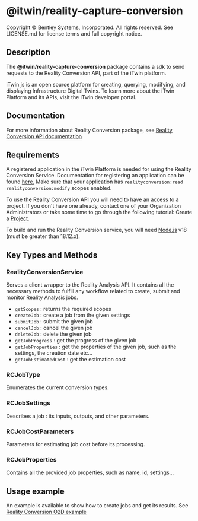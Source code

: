 # @itwin/reality-capture-conversion

Copyright © Bentley Systems, Incorporated. All rights reserved. See LICENSE.md for license terms and full copyright notice.

## Description

The **@itwin/reality-capture-conversion** package contains a sdk to send requests to the Reality Conversion API, part of the iTwin platform.

iTwin.js is an open source platform for creating, querying, modifying, and displaying Infrastructure Digital Twins. To learn more about the iTwin Platform and its APIs, visit the iTwin developer portal.

## Documentation

For more information about Reality Conversion package, see [Reality Conversion APi documentation](https://developer.bentley.com/apis/realityconversion/)

## Requirements

A registered application in the iTwin Platform is needed for using the Reality Conversion Service. Documentation for registering an application can be found [here.](https://developer.bentley.com/tutorials/register-and-modify-application/) Make sure that your application has `realityconversion:read realityconversion:modify` scopes enabled. 

To use the Reality Conversion API you will need to have an access to a project. If you don't have one already, contact one of your Organization Administrators or take some time to go through the following tutorial: Create a [Project](https://developer.bentley.com/tutorials/create-and-query-projects-guide).

To build and run the Reality Conversion service, you will need [Node.js](https://nodejs.org/en/) v18 (must be greater than 18.12.x).

## Key Types and Methods

### RealityConversionService

Serves a client wrapper to the Reality Analysis API. It contains all the necessary methods to fulfill any workflow related to create, submit and monitor Reality Analysis jobs.

- `getScopes` : returns the required scopes
- `createJob` : create a job from the given settings
- `submitJob` : submit the given job
- `cancelJob` : cancel the given job
- `deleteJob` : delete the given job
- `getJobProgress` : get the progress of the given job
- `getJobProperties` : get the properties of the given job, such as the settings, the creation date etc...
- `getJobEstimatedCost` : get the estimation cost

### RCJobType

Enumerates the current conversion types.

### RCJobSettings

Describes a job : its inputs, outputs, and other parameters.

### RCJobCostParameters

Parameters for estimating job cost before its processing.

### RCJobProperties

Contains all the provided job properties, such as name, id, settings...

## Usage example

An example is available to show how to create jobs and get its results. See [Reality Conversion O2D example](./../../examples/code-samples/src/RealityConversion.ts)